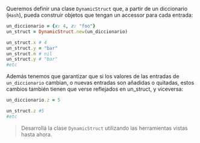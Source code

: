 Queremos definir una clase `DynamicStruct` que, a partir de un diccionario (`Hash`), pueda construir objetos que tengan un accessor para cada entrada:

```ruby
un_diccionario = {x: 4, z: "foo"}
un_struct = DynamicStruct.new(un_diccionario)

un_struct.x # 4
un_struct.y = "bar"
un_struct.m # nil
un_struct.y # "bar"
#etc
```

Además tenemos que garantizar que si los valores de las entradas de `un_diccionario` cambian, o nuevas entradas son añadidas o quitadas, estos cambios también tienen que verse reflejados en un_struct, y viceversa:

```ruby
un_diccionario.z = 5

un_struct.z #5
#etc
```

> Desarrollá la clase `DynamicStruct` utilizando las herramientas vistas hasta ahora.